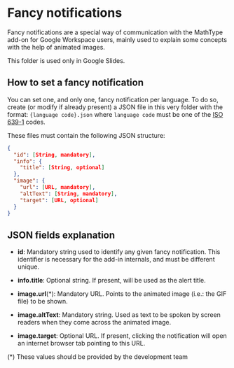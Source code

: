 # Fancy notifications

Fancy notifications are a special way of communication with the MathType add-on for Google Workspace users, mainly used to explain some concepts with the help of animated images.

This folder is used only in Google Slides.

## How to set a fancy notification

You can set one, and only one, fancy notification per language. To do so, create (or modify if already present) a JSON file in this very folder with the format: `{language code}.json` where `language code` must be one of the [ISO 639-1](https://en.wikipedia.org/wiki/List_of_ISO_639-1_codes) codes.

These files must contain the following JSON structure:

```json
{
  "id": [String, mandatory],
  "info": {
    "title": [String, optional]
  },
  "image": {
    "url": [URL, mandatory],
    "altText": [String, mandatory],
    "target": [URL, optional]
  }
}
```

## JSON fields explanation

* **id**: Mandatory string used to identify any given fancy notification. This identifier is necessary for the add-in internals, and must be different unique.
* **info.title**: Optional string. If present, will be used as the alert title.
* **image.url**(*): Mandatory URL. Points to the animated image (i.e.: the GIF file) to be shown.
* **image.altText**: Mandatory string. Used as text to be spoken by screen readers when they come across the animated image.

* **image.target**: Optional URL. If present, clicking the notification will open an internet browser tab pointing to this URL.

(*) These values should be provided by the development team
